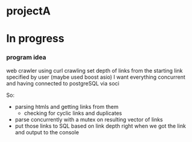 # projectA
# In progress
### program idea
web crawler using curl crawling set depth of links from the starting link specified by user
(maybe used boost asio)
I want everything concurrent and having connected to postgreSQL via soci

So:
- parsing htmls and getting links from them
    - checking for cyclic links and duplicates
- parse concurrently with a mutex on resulting vector of links
- put those links to SQL based on link depth right when we got the link and output to the console

